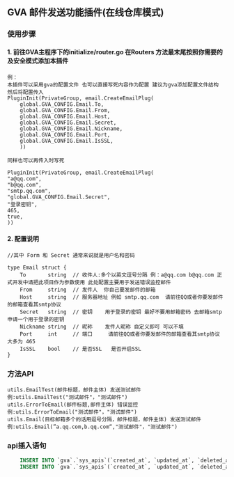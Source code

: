 ## GVA 邮件发送功能插件(在线仓库模式)

### 使用步骤

#### 1. 前往GVA主程序下的initialize/router.go 在Routers 方法最末尾按照你需要的及安全模式添加本插件
    例：
    本插件可以采用gva的配置文件 也可以直接写死内容作为配置 建议为gva添加配置文件结构 然后将配置传入
	PluginInit(PrivateGroup, email.CreateEmailPlug(
		global.GVA_CONFIG.Email.To,
		global.GVA_CONFIG.Email.From,
		global.GVA_CONFIG.Email.Host,
		global.GVA_CONFIG.Email.Secret,
		global.GVA_CONFIG.Email.Nickname,
		global.GVA_CONFIG.Email.Port,
		global.GVA_CONFIG.Email.IsSSL,
		))

    同样也可以再传入时写死

    PluginInit(PrivateGroup, email.CreateEmailPlug(
    "a@qq.com",
    "b@qq.com",
    "smtp.qq.com",
    "global.GVA_CONFIG.Email.Secret",
    "登录密钥",
    465,
    true,
    ))

#### 2. 配置说明

    //其中 Form 和 Secret 通常来说就是用户名和密码

    type Email struct {
	    To       string  // 收件人:多个以英文逗号分隔 例：a@qq.com b@qq.com 正式开发中请把此项目作为参数使用 此处配置主要用于发送错误监控邮件
	    From     string  // 发件人  你自己要发邮件的邮箱
	    Host     string  // 服务器地址 例如 smtp.qq.com  请前往QQ或者你要发邮件的邮箱查看其smtp协议
	    Secret   string  // 密钥    用于登录的密钥 最好不要用邮箱密码 去邮箱smtp申请一个用于登录的密钥
	    Nickname string  // 昵称    发件人昵称 自定义即可 可以不填
	    Port     int     // 端口     请前往QQ或者你要发邮件的邮箱查看其smtp协议 大多为 465
	    IsSSL    bool    // 是否SSL   是否开启SSL
    }

### 方法API

    utils.EmailTest(邮件标题，邮件主体) 发送测试邮件
    例:utils.EmailTest("测试邮件"，"测试邮件")
    utils.ErrorToEmail(邮件标题,邮件主体) 错误监控
    例:utils.ErrorToEmail("测试邮件"，"测试邮件")
    utils.Email(目标邮箱多个的话用逗号分隔，邮件标题，邮件主体) 发送测试邮件
    例:utils.Email(”a.qq.com,b.qq.com“,"测试邮件"，"测试邮件")

### api插入语句

```sql
    INSERT INTO `gva`.`sys_apis`(`created_at`, `updated_at`, `deleted_at`, `path`, `description`, `api_group`, `method`) VALUES ( '2021-08-25 23:09:12', '2021-08-25 23:09:12', NULL, '/email/emailTest', '发送测试邮件', 'email', 'POST');
    INSERT INTO `gva`.`sys_apis`(`created_at`, `updated_at`, `deleted_at`, `path`, `description`, `api_group`, `method`) VALUES ( '2021-08-28 14:20:27', '2021-08-28 14:20:27', NULL, '/email/sendEmail', '发送邮件', 'email', 'POST');
```